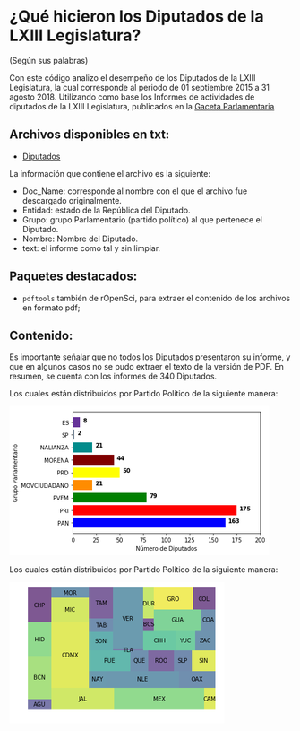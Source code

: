 # ¿Qué hicieron los Diputados de la LXIII Legislatura?
(Según sus palabras)

Con este código analizo el desempeño de los Diputados de la LXIII Legislatura, la cual corresponde al periodo de 01 septiembre 2015 a 31 agosto 2018. Utilizando como base los Informes de actividades de diputados de la LXIII Legislatura,
publicados en la [Gaceta Parlamentaria](http://gaceta.diputados.gob.mx/)  

## Archivos disponibles en txt:

  * [Diputados](https://github.com/lizBelmonte/NLP_Diputados/blob/master/data.json)

La información que contiene el archivo es la siguiente:

* Doc_Name: corresponde al nombre con el que el archivo fue descargado originalmente.
* Entidad: estado de la República del Diputado.
* Grupo: grupo Parlamentario (partido político) al que pertenece el Diputado.
* Nombre: Nombre del Diputado.
* text: el informe como tal y sin limpiar.

## Paquetes destacados:

  * `pdftools` también de rOpenSci, para extraer el contenido de los archivos en formato pdf;

## Contenido:

Es importante señalar que no todos los Diputados presentaron su informe, y que en algunos casos no se pudo extraer el texto de la versión de PDF.
En resumen, se cuenta con los informes de 340 Diputados.

Los cuales están distribuidos por Partido Político de la siguiente manera:

![Diputados por partido](https://github.com/lizBelmonte/NLP_Diputados/blob/master/gfx/partidos.png)

Los cuales están distribuidos por Partido Político de la siguiente manera:

![Diputados por estado](https://github.com/lizBelmonte/NLP_Diputados/blob/master/gfx/estados.png)
